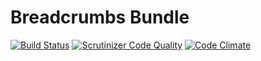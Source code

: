 Breadcrumbs Bundle
==================

[![Build Status](https://travis-ci.org/vragovR/breadcrumbs-bundle.svg?branch=master)](https://travis-ci.org/vragovR/breadcrumbs-bundle)
[![Scrutinizer Code Quality](https://scrutinizer-ci.com/g/vragovR/breadcrumbs-bundle/badges/quality-score.png?b=master)](https://scrutinizer-ci.com/g/vragovR/breadcrumbs-bundle/?branch=master)
[![Code Climate](https://codeclimate.com/github/vragovR/breadcrumbs-bundle/badges/gpa.svg)](https://codeclimate.com/github/vragovR/breadcrumbs-bundle)